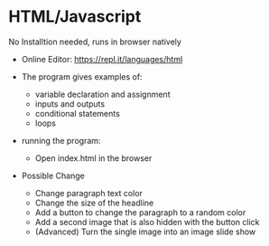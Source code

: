 # HTML/Javascript 

No Installtion needed, runs in browser natively

* Online Editor: https://repl.it/languages/html

* The program gives examples of:

    * variable declaration and assignment
    * inputs and outputs
    * conditional statements
    * loops

* running the program:
    * Open index.html in the browser
    
* Possible Change
    * Change paragraph text color
    * Change the size of the headline
    * Add a button to change the paragraph to a random color
    * Add a second image that is also hidden with the button click
    * (Advanced) Turn the single image into an image slide show